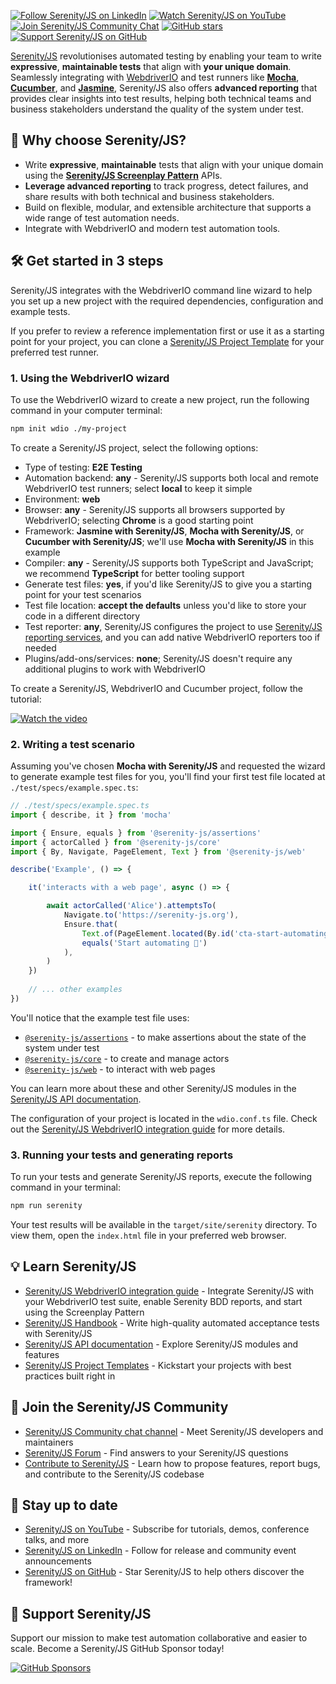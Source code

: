 [![Follow Serenity/JS on LinkedIn](https://img.shields.io/badge/Follow-Serenity%2FJS%20-0077B5?logo=linkedin)](https://www.linkedin.com/company/serenity-js)
[![Watch Serenity/JS on YouTube](https://img.shields.io/badge/Watch-@serenity--js-E62117?logo=youtube)](https://www.youtube.com/@serenity-js)
[![Join Serenity/JS Community Chat](https://img.shields.io/badge/Chat-Serenity%2FJS%20Community-FBD30B?logo=matrix)](https://matrix.to/#/#serenity-js:gitter.im)
[![GitHub stars](https://img.shields.io/github/stars/serenity-js/serenity-js?label=Serenity%2FJS&logo=github&style=badge)](https://github.com/serenity-js/serenity-js)
[![Support Serenity/JS on GitHub](https://img.shields.io/badge/Support-@serenity--js-703EC8?logo=github)](https://github.com/sponsors/serenity-js)

[Serenity/JS](https://serenity-js.org) revolutionises automated testing by enabling your team to write **expressive**, **maintainable tests** that align
with **your unique domain**. Seamlessly integrating with [WebdriverIO](https://webdriver.io) and test runners like
[**Mocha**](https://serenity-js.org/handbook/test-runners/mocha/),
[**Cucumber**](https://serenity-js.org/handbook/test-runners/cucumber/),
and [**Jasmine**](https://serenity-js.org/handbook/test-runners/jasmine/),
Serenity/JS also offers **advanced reporting** that provides clear insights into test results,
helping both technical teams and business stakeholders understand the quality of the system under test.

## 🚀 Why choose Serenity/JS?

- Write **expressive**, **maintainable** tests that align with your unique domain using the [**Serenity/JS Screenplay Pattern**](https://serenity-js.org/handbook/design/screenplay-pattern) APIs.
- **Leverage advanced reporting** to track progress, detect failures, and share results with both technical and business stakeholders.
- Build on flexible, modular, and extensible architecture that supports a wide range of test automation needs.
- Integrate with WebdriverIO and modern test automation tools.

## 🛠️ Get started in 3 steps

Serenity/JS integrates with the WebdriverIO command line wizard to help you set up a new project with the required dependencies, configuration and example tests.

If you prefer to review a reference implementation first or use it as a starting point for your project, you can clone a [Serenity/JS Project Template](https://serenity-js.org/handbook/project-templates/) for your preferred test runner.

### 1. Using the WebdriverIO wizard

To use the WebdriverIO wizard to create a new project, run the following command in your computer terminal:

```sh
npm init wdio ./my-project
```

To create a Serenity/JS project, select the following options:

- Type of testing: **E2E Testing**
- Automation backend: **any** - Serenity/JS supports both local and remote WebdriverIO test runners; select **local** to keep it simple
- Environment: **web**
- Browser: **any** - Serenity/JS supports all browsers supported by WebdriverIO; selecting **Chrome** is a good starting point
- Framework: **Jasmine with Serenity/JS**, **Mocha with Serenity/JS**, or **Cucumber with Serenity/JS**; we'll use **Mocha with Serenity/JS** in this example
- Compiler: **any** - Serenity/JS supports both TypeScript and JavaScript; we recommend **TypeScript** for better tooling support
- Generate test files: **yes**, if you'd like Serenity/JS to give you a starting point for your test scenarios
- Test file location: **accept the defaults** unless you'd like to store your code in a different directory
- Test reporter: **any**, Serenity/JS configures the project to use [Serenity/JS reporting services](https://serenity-js.org/handbook/reporting/), and you can add native WebdriverIO reporters too if needed
- Plugins/add-ons/services: **none**; Serenity/JS doesn't require any additional plugins to work with WebdriverIO

To create a Serenity/JS, WebdriverIO and Cucumber project, follow the tutorial:

[![Watch the video](https://img.youtube.com/vi/8mMY6Of4nCw/mqdefault.jpg)](https://youtu.be/8mMY6Of4nCw)

### 2. Writing a test scenario

Assuming you've chosen **Mocha with Serenity/JS** and requested the wizard to generate example test files for you,
you'll find your first test file located at `./test/specs/example.spec.ts`:

```ts
// ./test/specs/example.spec.ts
import { describe, it } from 'mocha'

import { Ensure, equals } from '@serenity-js/assertions'
import { actorCalled } from '@serenity-js/core'
import { By, Navigate, PageElement, Text } from '@serenity-js/web'

describe('Example', () => {

    it('interacts with a web page', async () => {

        await actorCalled('Alice').attemptsTo(
            Navigate.to('https://serenity-js.org'),
            Ensure.that(
                Text.of(PageElement.located(By.id('cta-start-automating'))),
                equals('Start automating 🚀')
            ),
        )
    })
    
    // ... other examples
})
```

You'll notice that the example test file uses:
- [`@serenity-js/assertions`](https://serenity-js.org/api/assertions/) - to make assertions about the state of the system under test
- [`@serenity-js/core`](https://serenity-js.org/api/core/) - to create and manage actors
- [`@serenity-js/web`](https://serenity-js.org/api/web/) - to interact with web pages

You can learn more about these and other Serenity/JS modules in the [Serenity/JS API documentation](https://serenity-js.org/api/).

The configuration of your project is located in the `wdio.conf.ts` file. Check out the [Serenity/JS WebdriverIO integration guide](https://serenity-js.org/handbook/test-runners/webdriverio/) for more details.

### 3. Running your tests and generating reports

To run your tests and generate Serenity/JS reports, execute the following command in your terminal:

```sh
npm run serenity
```

Your test results will be available in the `target/site/serenity` directory.
To view them, open the `index.html` file in your preferred web browser.

## 💡️ Learn Serenity/JS

- [Serenity/JS WebdriverIO integration guide](https://serenity-js.org/handbook/test-runners/webdriverio/) - Integrate Serenity/JS with your WebdriverIO test suite, enable Serenity BDD reports, and start using the Screenplay Pattern
- [Serenity/JS Handbook](https://serenity-js.org/handbook/) - Write high-quality automated acceptance tests with Serenity/JS
- [Serenity/JS API documentation](https://serenity-js.org/api/) - Explore Serenity/JS modules and features
- [Serenity/JS Project Templates](https://serenity-js.org/handbook/project-templates/) - Kickstart your projects with best practices built right in

## 👋 Join the Serenity/JS Community 

- [Serenity/JS Community chat channel](https://matrix.to/#/#serenity-js:gitter.im) - Meet Serenity/JS developers and maintainers 
- [Serenity/JS Forum](https://github.com/orgs/serenity-js/discussions/categories/how-to) - Find answers to your Serenity/JS questions
- [Contribute to Serenity/JS](https://serenity-js.org/community/contributing/) - Learn how to propose features, report bugs, and contribute to the Serenity/JS codebase

## 📣 Stay up to date

- [Serenity/JS on YouTube](https://www.youtube.com/@serenity-js) - Subscribe for tutorials, demos, conference talks, and more
- [Serenity/JS on LinkedIn](https://www.linkedin.com/company/serenity-js) - Follow for release and community event announcements
- [Serenity/JS on GitHub](https://github.com/serenity-js/serenity-js) - Star Serenity/JS to help others discover the framework!
 
## 💛 Support Serenity/JS

Support our mission to make test automation collaborative and easier to scale. Become a Serenity/JS GitHub Sponsor today!

[![GitHub Sponsors](https://img.shields.io/badge/Sponsor%20@serenity%2FJS-703EC8?style=for-the-badge&logo=github&logoColor=white)](https://github.com/sponsors/serenity-js)
